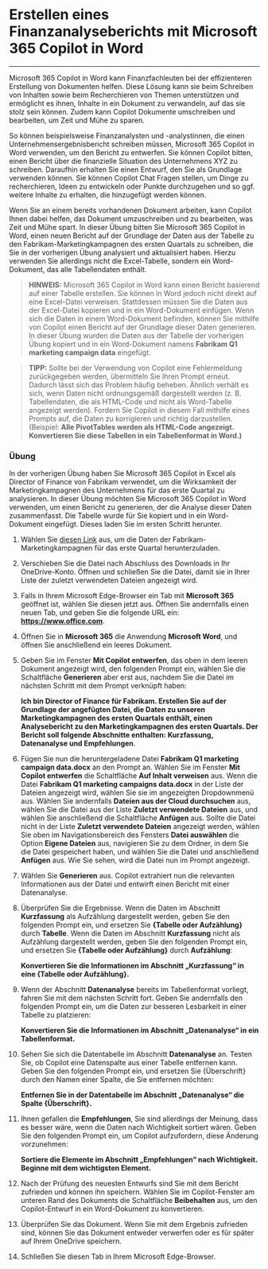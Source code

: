 # Erstellen eines Finanzanalyseberichts mit Microsoft 365 Copilot in Word
---
Microsoft 365 Copilot in Word kann Finanzfachleuten bei der effizienteren Erstellung von Dokumenten helfen. Diese Lösung kann sie beim Schreiben von Inhalten sowie beim Recherchieren von Themen unterstützen und ermöglicht es ihnen, Inhalte in ein Dokument zu verwandeln, auf das sie stolz sein können. Zudem kann Copilot Dokumente umschreiben und bearbeiten, um Zeit und Mühe zu sparen.

So können beispielsweise Finanzanalysten und -analystinnen, die einen Unternehmensergebnisbericht schreiben müssen, Microsoft 365 Copilot in Word verwenden, um den Bericht zu entwerfen. Sie können Copilot bitten, einen Bericht über die finanzielle Situation des Unternehmens XYZ zu schreiben. Daraufhin erhalten Sie einen Entwurf, den Sie als Grundlage verwenden können. Sie können Copilot Chat Fragen stellen, um Dinge zu recherchieren, Ideen zu entwickeln oder Punkte durchzugehen und so ggf. weitere Inhalte zu erhalten, die hinzugefügt werden können.

Wenn Sie an einem bereits vorhandenen Dokument arbeiten, kann Copilot Ihnen dabei helfen, das Dokument umzuschreiben und zu bearbeiten, was Zeit und Mühe spart. In dieser Übung bitten Sie Microsoft 365 Copilot in Word, einen neuen Bericht auf der Grundlage der Daten aus der Tabelle zu den Fabrikam-Marketingkampagnen des ersten Quartals zu schreiben, die Sie in der vorherigen Übung analysiert und aktualisiert haben. Hierzu verwenden Sie allerdings nicht die Excel-Tabelle, sondern ein Word-Dokument, das alle Tabellendaten enthält.

> **HINWEIS:** Microsoft 365 Copilot in Word kann einen Bericht basierend auf einer Tabelle erstellen. Sie können in Word jedoch nicht direkt auf eine Excel-Datei verweisen. Stattdessen müssen Sie die Daten aus der Excel-Datei kopieren und in ein Word-Dokument einfügen. Wenn sich die Daten in einem Word-Dokument befinden, können Sie mithilfe von Copilot einen Bericht auf der Grundlage dieser Daten generieren. In dieser Übung wurden die Daten aus der Tabelle der vorherigen Übung kopiert und in ein Word-Dokument namens **Fabrikam Q1 marketing campaign data** eingefügt.

> **TIPP:** Sollte bei der Verwendung von Copilot eine Fehlermeldung zurückgegeben werden, übermitteln Sie Ihren Prompt erneut. Dadurch lässt sich das Problem häufig beheben. Ähnlich verhält es sich, wenn Daten nicht ordnungsgemäß dargestellt werden (z. B. Tabellendaten, die als HTML-Code und nicht als Word-Tabelle angezeigt werden). Fordern Sie Copilot in diesem Fall mithilfe eines Prompts auf, die Daten zu korrigieren und richtig darzustellen. (Beispiel: **Alle PivotTables werden als HTML-Code angezeigt. Konvertieren Sie diese Tabellen in ein Tabellenformat in Word.)**

### Übung

In der vorherigen Übung haben Sie Microsoft 365 Copilot in Excel als Director of Finance von Fabrikam verwendet, um die Wirksamkeit der Marketingkampagnen des Unternehmens für das erste Quartal zu analysieren. In dieser Übung möchten Sie Microsoft 365 Copilot in Word verwenden, um einen Bericht zu generieren, der die Analyse dieser Daten zusammenfasst. Die Tabelle wurde für Sie kopiert und in ein Word-Dokument eingefügt. Dieses laden Sie im ersten Schritt herunter.

1.  Wählen Sie [diesen Link](https://go.microsoft.com/fwlink/?linkid=2268926) aus, um die Daten der Fabrikam-Marketingkampagnen für das erste Quartal herunterzuladen.
2.  Verschieben Sie die Datei nach Abschluss des Downloads in Ihr OneDrive-Konto. Öffnen und schließen Sie die Datei, damit sie in Ihrer Liste der zuletzt verwendeten Dateien angezeigt wird.
3.  Falls in Ihrem Microsoft Edge-Browser ein Tab mit **Microsoft 365** geöffnet ist, wählen Sie diesen jetzt aus. Öffnen Sie andernfalls einen neuen Tab, und geben Sie die folgende URL ein: **https://www.office.com**.
4.  Öffnen Sie in **Microsoft 365** die Anwendung **Microsoft Word**, und öffnen Sie anschließend ein leeres Dokument.
5.  Geben Sie im Fenster **Mit Copilot entwerfen**, das oben in dem leeren Dokument angezeigt wird, den folgenden Prompt ein, wählen Sie die Schaltfläche **Generieren** aber erst aus, nachdem Sie die Datei im nächsten Schritt mit dem Prompt verknüpft haben:
    
    **Ich bin Director of Finance für Fabrikam. Erstellen Sie auf der Grundlage der angefügten Datei, die Daten zu unseren Marketingkampagnen des ersten Quartals enthält, einen Analysebericht zu den Marketingkampagnen des ersten Quartals. Der Bericht soll folgende Abschnitte enthalten: Kurzfassung, Datenanalyse und Empfehlungen**.
6.  Fügen Sie nun die heruntergeladene Datei **Fabrikam Q1 marketing campaign data.docx** an den Prompt an. Wählen Sie im Fenster **Mit Copilot entwerfen** die Schaltfläche **Auf Inhalt verweisen** aus. Wenn die Datei **Fabrikam Q1 marketing campaigns data.docx** in der Liste der Dateien angezeigt wird, wählen Sie sie im angezeigten Dropdownmenü aus. Wählen Sie andernfalls **Dateien aus der Cloud durchsuchen** aus, wählen Sie die Datei aus der Liste **Zuletzt verwendete Dateien** aus, und wählen Sie anschließend die Schaltfläche **Anfügen** aus. Sollte die Datei nicht in der Liste **Zuletzt verwendete Dateien** angezeigt werden, wählen Sie oben im Navigationsbereich des Fensters **Datei auswählen** die Option **Eigene Dateien** aus, navigieren Sie zu dem Ordner, in dem Sie die Datei gespeichert haben, und wählen Sie die Datei und anschließend **Anfügen** aus. Wie Sie sehen, wird die Datei nun im Prompt angezeigt.
7.  Wählen Sie **Generieren** aus. Copilot extrahiert nun die relevanten Informationen aus der Datei und entwirft einen Bericht mit einer Datenanalyse.
8.  Überprüfen Sie die Ergebnisse. Wenn die Daten im Abschnitt **Kurzfassung** als Aufzählung dargestellt werden, geben Sie den folgenden Prompt ein, und ersetzen Sie **\{Tabelle oder Aufzählung\}** durch **Tabelle**. Wenn die Daten im Abschnitt **Kurzfassung** nicht als Aufzählung dargestellt werden, geben Sie den folgenden Prompt ein, und ersetzen Sie **\{Tabelle oder Aufzählung\}** durch **Aufzählung**:
    
    **Konvertieren Sie die Informationen im Abschnitt „Kurzfassung“ in eine \{Tabelle oder Aufzählung\}.**
9.  Wenn der Abschnitt **Datenanalyse** bereits im Tabellenformat vorliegt, fahren Sie mit dem nächsten Schritt fort. Geben Sie andernfalls den folgenden Prompt ein, um die Daten zur besseren Lesbarkeit in einer Tabelle zu platzieren:
    
    **Konvertieren Sie die Informationen im Abschnitt „Datenanalyse“ in ein Tabellenformat.**
10. Sehen Sie sich die Datentabelle im Abschnitt **Datenanalyse** an. Testen Sie, ob Copilot eine Datenspalte aus einer Tabelle entfernen kann. Geben Sie den folgenden Prompt ein, und ersetzen Sie \{Überschrift\} durch den Namen einer Spalte, die Sie entfernen möchten:
    
    **Entfernen Sie in der Datentabelle im Abschnitt „Datenanalyse“ die Spalte \{Überschrift\}.**
11. Ihnen gefallen die **Empfehlungen**, Sie sind allerdings der Meinung, dass es besser wäre, wenn die Daten nach Wichtigkeit sortiert wären. Geben Sie den folgenden Prompt ein, um Copilot aufzufordern, diese Änderung vorzunehmen:
    
    **Sortiere die Elemente im Abschnitt „Empfehlungen“ nach Wichtigkeit. Beginne mit dem wichtigsten Element.**
12. Nach der Prüfung des neuesten Entwurfs sind Sie mit dem Bericht zufrieden und können ihn speichern. Wählen Sie im Copilot-Fenster am unteren Rand des Dokuments die Schaltfläche **Beibehalten** aus, um den Copilot-Entwurf in ein Word-Dokument zu konvertieren.
13. Überprüfen Sie das Dokument. Wenn Sie mit dem Ergebnis zufrieden sind, können Sie das Dokument entweder verwerfen oder es für später auf Ihrem OneDrive speichern.
14. Schließen Sie diesen Tab in Ihrem Microsoft Edge-Browser.
